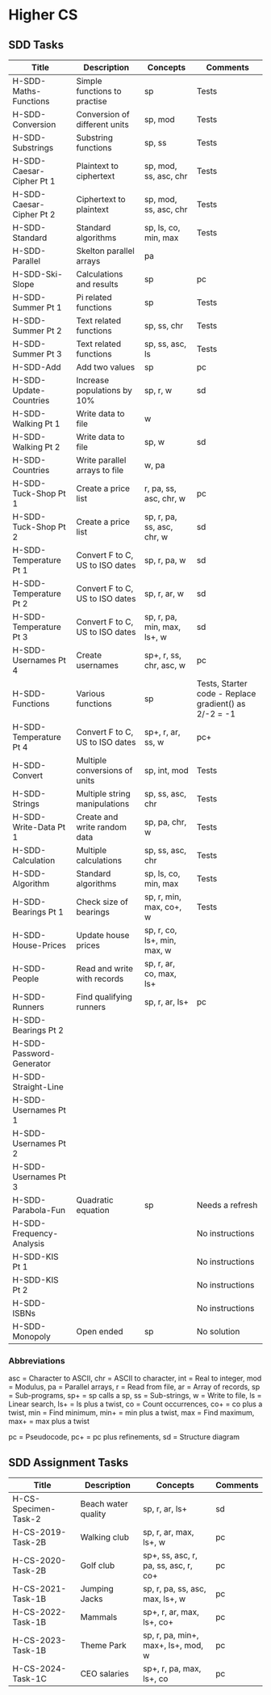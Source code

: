 # Higher CS


## SDD Tasks

| Title                    | Description                     | Concepts                    | Comments |
| -----                    | -----------                     | --------                    | -------- |
| H-SDD-Maths-Functions    | Simple functions to practise    | sp                          | Tests |
| H-SDD-Conversion         | Conversion of different units   | sp, mod                     | Tests |
| H-SDD-Substrings         | Substring functions             | sp, ss                      | Tests |
| H-SDD-Caesar-Cipher Pt 1 | Plaintext to ciphertext         | sp, mod, ss, asc, chr       | Tests |
| H-SDD-Caesar-Cipher Pt 2 | Ciphertext to plaintext         | sp, mod, ss, asc, chr       | Tests |
| H-SDD-Standard           | Standard algorithms             | sp, ls, co, min, max        | Tests |
| H-SDD-Parallel           | Skelton parallel arrays         | pa                          | |
| H-SDD-Ski-Slope          | Calculations and results        | sp                          | pc |
| H-SDD-Summer Pt 1        | Pi related functions            | sp                          | Tests |
| H-SDD-Summer Pt 2        | Text related functions          | sp, ss, chr                 | Tests |
| H-SDD-Summer Pt 3        | Text related functions          | sp, ss, asc, ls             | Tests |
| H-SDD-Add                | Add two values                  | sp                          | pc |
| H-SDD-Update-Countries   | Increase populations by 10%     | sp, r, w                    | sd |
| H-SDD-Walking Pt 1       | Write data to file              | w                           | |
| H-SDD-Walking Pt 2       | Write data to file              | sp, w                       | sd |
| H-SDD-Countries          | Write parallel arrays to file   | w, pa                       | |
| H-SDD-Tuck-Shop Pt 1     | Create a price list             | r, pa, ss, asc, chr, w      | pc |
| H-SDD-Tuck-Shop Pt 2     | Create a price list             | sp, r, pa, ss, asc, chr, w  | sd |
| H-SDD-Temperature Pt 1   | Convert F to C, US to ISO dates | sp, r, pa, w                | sd |
| H-SDD-Temperature Pt 2   | Convert F to C, US to ISO dates | sp, r, ar, w                | sd |
| H-SDD-Temperature Pt 3   | Convert F to C, US to ISO dates | sp, r, pa, min, max, ls+, w | sd |
| H-SDD-Usernames Pt 4     | Create usernames                | sp+, r, ss, chr, asc, w     | pc |
| H-SDD-Functions          | Various functions               | sp                          | Tests, Starter code - Replace gradient() as 2/-2 = -1 |
| H-SDD-Temperature Pt 4   | Convert F to C, US to ISO dates | sp+, r, ar, ss, w           | pc+ |
| H-SDD-Convert            | Multiple conversions of units   | sp, int, mod                | Tests |
| H-SDD-Strings            | Multiple string manipulations   | sp, ss, asc, chr            | Tests |
| H-SDD-Write-Data Pt 1    | Create and write random data    | sp, pa, chr, w              | Tests |
| H-SDD-Calculation        | Multiple calculations           | sp, ss, asc, chr            | Tests |
| H-SDD-Algorithm          | Standard algorithms             | sp, ls, co, min, max        | Tests |
| H-SDD-Bearings Pt 1      | Check size of bearings          | sp, r, min, max, co+, w     | Tests |
| H-SDD-House-Prices       | Update house prices             | sp, r, co, ls+, min, max, w | |
| H-SDD-People             | Read and write with records     | sp, r, ar, co, max, ls+     | |
| H-SDD-Runners            | Find qualifying runners         | sp, r, ar, ls+              | pc |
| H-SDD-Bearings Pt 2      | | | |
| H-SDD-Password-Generator | | | |
| H-SDD-Straight-Line      | | | |
| H-SDD-Usernames Pt 1     | | | |
| H-SDD-Usernames Pt 2     | | | |
| H-SDD-Usernames Pt 3     | | | |
| H-SDD-Parabola-Fun       | Quadratic equation              | sp                          | Needs a refresh |
| H-SDD-Frequency-Analysis |                                 |                             | No instructions |
| H-SDD-KIS Pt 1           |                                 |                             | No instructions |
| H-SDD-KIS Pt 2           |                                 |                             | No instructions |
| H-SDD-ISBNs              |                                 |                             | No instructions |
| H-SDD-Monopoly           | Open ended                      | sp                          | No solution |


### Abbreviations

asc = Character to ASCII,
chr = ASCII to character,
int = Real to integer,
mod = Modulus,
pa = Parallel arrays,
r = Read from file,
ar = Array of records,
sp = Sub-programs,
sp+ = sp calls a sp,
ss = Sub-strings,
w = Write to file,
ls = Linear search,
ls+ = ls plus a twist,
co = Count occurrences,
co+ = co plus a twist,
min = Find minimum,
min+ = min plus a twist,
max = Find maximum,
max+ = max plus a twist

pc = Pseudocode,
pc+ = pc plus refinements,
sd = Structure diagram


## SDD Assignment Tasks

| Title                | Description         | Concepts                             | Comments |
| -----                | -----------         | --------                             | -------- |
| H-CS-Specimen-Task-2 | Beach water quality | sp, r, ar, ls+                       | sd |
| H-CS-2019-Task-2B    | Walking club        | sp, r, ar, max, ls+, w               | pc |
| H-CS-2020-Task-2B    | Golf club           | sp+, ss, asc, r, pa, ss, asc, r, co+ | pc |
| H-CS-2021-Task-1B    | Jumping Jacks       | sp, r, pa, ss, asc, max, ls+, w      | pc |
| H-CS-2022-Task-1B    | Mammals             | sp+, r, ar, max, ls+, co+            | pc |
| H-CS-2023-Task-1B    | Theme Park          | sp, r, pa, min+, max+, ls+, mod, w   | pc |
| H-CS-2024-Task-1C    | CEO salaries        | sp+, r, pa, max, ls+, co             | pc |
